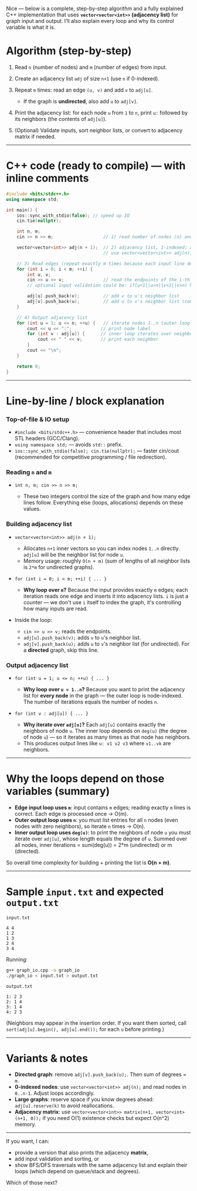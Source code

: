 Nice — below is a complete, step-by-step algorithm and a fully explained C++ implementation that uses **`vector<vector<int>>` (adjacency list)** for graph input and output. I’ll also explain every loop and why its control variable is what it is.

# Algorithm (step-by-step)

1. Read `n` (number of nodes) and `m` (number of edges) from input.
2. Create an adjacency list `adj` of size `n+1` (use `n` if 0-indexed).
3. Repeat `m` times: read an edge `(u, v)` and add `v` to `adj[u]`.

   * If the graph is **undirected**, also add `u` to `adj[v]`.
4. Print the adjacency list: for each node `u` from `1` to `n`, print `u:` followed by its neighbors (the contents of `adj[u]`).
5. (Optional) Validate inputs, sort neighbor lists, or convert to adjacency matrix if needed.

---

# C++ code (ready to compile) — with inline comments

```cpp
#include <bits/stdc++.h>
using namespace std;

int main() {
    ios::sync_with_stdio(false); // speed up IO
    cin.tie(nullptr);

    int n, m;
    cin >> n >> m;                   // 1) read number of nodes (n) and edges (m)

    vector<vector<int>> adj(n + 1);  // 2) adjacency list, 1-indexed: adj[1]..adj[n]
                                     // use vector<vector<int>> adj(n); for 0-indexed nodes

    // 3) Read edges (repeat exactly m times because each input line describes one edge)
    for (int i = 0; i < m; ++i) {
        int u, v;
        cin >> u >> v;               // read the endpoints of the i-th edge
        // optional input validation could be: if(u<1||u>n||v<1||v>n) handle_error();

        adj[u].push_back(v);         // add v to u's neighbor list
        adj[v].push_back(u);         // add u to v's neighbor list (comment out for directed graph)
    }

    // 4) Output adjacency list
    for (int u = 1; u <= n; ++u) {   // iterate nodes 1..n (outer loop dependent on number of nodes)
        cout << u << ":";           // print node label
        for (int v : adj[u]) {      // inner loop iterates over neighbors of u (dependent on degree of u)
            cout << " " << v;       // print each neighbor
        }
        cout << "\n";
    }

    return 0;
}
```

---

# Line-by-line / block explanation

### Top-of-file & IO setup

* `#include <bits/stdc++.h>` — convenience header that includes most STL headers (GCC/Clang).
* `using namespace std;` — avoids `std::` prefix.
* `ios::sync_with_stdio(false); cin.tie(nullptr);` — faster cin/cout (recommended for competitive programming / file redirection).

### Reading `n` and `m`

* `int n, m; cin >> n >> m;`

  * These two integers control the size of the graph and how many edge lines follow. Everything else (loops, allocations) depends on these values.

### Building adjacency list

* `vector<vector<int>> adj(n + 1);`

  * Allocates `n+1` inner vectors so you can index nodes `1..n` directly. `adj[u]` will be the neighbor list for node `u`.
  * Memory usage: roughly `O(n + m)` (sum of lengths of all neighbor lists is `2*m` for undirected graphs).

* `for (int i = 0; i < m; ++i) { ... }`

  * **Why loop over `m`?** Because the input provides exactly `m` edges; each iteration reads one edge and inserts it into adjacency lists. `i` is just a counter — we don't use `i` itself to index the graph, it's controlling how many inputs are read.

* Inside the loop:

  * `cin >> u >> v;` reads the endpoints.
  * `adj[u].push_back(v);` adds `v` to `u`'s neighbor list.
  * `adj[v].push_back(u);` adds `u` to `v`'s neighbor list (for undirected). For a **directed** graph, skip this line.

### Output adjacency list

* `for (int u = 1; u <= n; ++u) { ... }`

  * **Why loop over `u = 1..n`?** Because you want to print the adjacency list for **every node** in the graph — the outer loop is node-indexed. The number of iterations equals the number of nodes `n`.
* `for (int v : adj[u]) { ... }`

  * **Why iterate over `adj[u]`?** Each `adj[u]` contains exactly the neighbors of node `u`. The inner loop depends on `deg(u)` (the degree of node `u`) — so it iterates as many times as that node has neighbors.
  * This produces output lines like `u: v1 v2 v3` where `v1..vk` are neighbors.

---

# Why the loops depend on those variables (summary)

* **Edge input loop uses `m`**: input contains `m` edges; reading exactly `m` lines is correct. Each edge is processed once → O(m).
* **Outer output loop uses `n`**: you must list entries for all `n` nodes (even nodes with zero neighbors), so iterate `n` times → O(n).
* **Inner output loop uses `deg(u)`**: to print the neighbors of node `u` you must iterate over `adj[u]`, whose length equals the degree of `u`. Summed over all nodes, inner iterations = sum(deg(u)) = 2\*m (undirected) or m (directed).

So overall time complexity for building + printing the list is **O(n + m)**.

---

# Sample `input.txt` and expected `output.txt`

`input.txt`

```
4 4
1 2
1 3
2 4
3 4
```

Running:

```bash
g++ graph_io.cpp -o graph_io
./graph_io < input.txt > output.txt
```

`output.txt`

```
1: 2 3
2: 1 4
3: 1 4
4: 2 3
```

(Neighbors may appear in the insertion order. If you want them sorted, call `sort(adj[u].begin(), adj[u].end());` for each `u` before printing.)

---

# Variants & notes

* **Directed graph**: remove `adj[v].push_back(u);`. Then sum of degrees = `m`.
* **0-indexed nodes**: use `vector<vector<int>> adj(n);` and read nodes in `0..n-1`. Adjust loops accordingly.
* **Large graphs**: reserve space if you know degrees ahead: `adj[u].reserve(k)` to avoid reallocations.
* **Adjacency matrix**: use `vector<vector<int>> matrix(n+1, vector<int>(n+1, 0));` if you need O(1) existence checks but expect O(n^2) memory.

---

If you want, I can:

* provide a version that also prints the adjacency **matrix**,
* add input validation and sorting, or
* show BFS/DFS traversals with the same adjacency list and explain their loops (which depend on queue/stack and degrees).

Which of those next?

